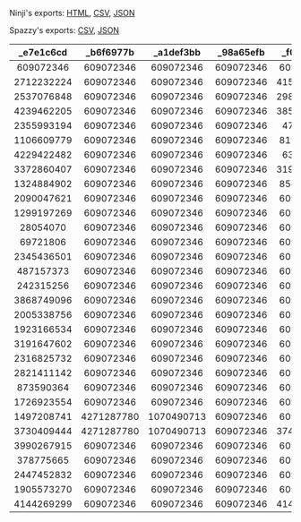 Ninji's exports: [HTML](https://wuffs.org/acnh/bcsv_160/html/StructureDoorParam.html), [CSV](https://wuffs.org/acnh/bcsv_160/csv/StructureDoorParam.csv), [JSON](https://wuffs.org/acnh/bcsv_160/json/StructureDoorParam.json)

Spazzy's exports: [CSV](https://github.com/McSpazzy/acnh-csv/blob/master/StructureDoorParam.csv), [JSON](https://github.com/McSpazzy/acnh-json/blob/master/StructureDoorParam.json)

| _e7e1c6cd | _b6f6977b | _a1def3bb | _98a65efb | _f0c9a20d | _c9b10f4d | _de996b8d | _bb4055cd | _ac68310d | _95109c4d | _8238f88d | _5ea2e0cd | _498a840d | UniqueID | Name | Stage0 | Stage1 | Stage10 | Stage11 | Stage12 | Stage2 | Stage3 | Stage4 | Stage5 | Stage6 | Stage7 | Stage8 | Stage9 |
|:--:|:--:|:--:|:--:|:--:|:--:|:--:|:--:|:--:|:--:|:--:|:--:|:--:|:--:|:--:|:--:|:--:|:--:|:--:|:--:|:--:|:--:|:--:|:--:|:--:|:--:|:--:|:--:|
| 609072346 | 609072346 | 609072346 | 609072346 | 609072346 | 609072346 | 609072346 | 609072346 | 609072346 | 609072346 | 609072346 | 609072346 | 609072346 | 0 | 'NoDoor' | 'InvalidStage' | 'InvalidStage' | 'InvalidStage' | 'InvalidStage' | 'InvalidStage' | 'InvalidStage' | 'InvalidStage' | 'InvalidStage' | 'InvalidStage' | 'InvalidStage' | 'InvalidStage' | 'InvalidStage' | 'InvalidStage' | 
| 2712232224 | 609072346 | 609072346 | 609072346 | 4159352308 | 1675705760 | 1758499301 | 114570035 | 3429060387 | 609072346 | 609072346 | 609072346 | 609072346 | 1 | 'PlayerHouse0' | 'PlayerHouse0' | 'PlayerHouse0_1' | 'InvalidStage' | 'InvalidStage' | 'InvalidStage' | 'PlayerHouse0_2' | 'PlayerHouse0_3' | 'PlayerHouse0_4' | 'PlayerHouse0_5' | 'InvalidStage' | 'InvalidStage' | 'InvalidStage' | 'InvalidStage' | 
| 2537076848 | 609072346 | 609072346 | 609072346 | 2982371259 | 3075396304 | 4284213987 | 4241947701 | 3982333518 | 609072346 | 609072346 | 609072346 | 609072346 | 2 | 'PlayerHouse1' | 'PlayerHouse1' | 'PlayerHouse1_1' | 'InvalidStage' | 'InvalidStage' | 'InvalidStage' | 'PlayerHouse1_2' | 'PlayerHouse1_3' | 'PlayerHouse1_4' | 'PlayerHouse1_5' | 'InvalidStage' | 'InvalidStage' | 'InvalidStage' | 'InvalidStage' | 
| 4239462205 | 609072346 | 609072346 | 609072346 | 3853559586 | 653354098 | 2186096812 | 1035840309 | 2701181902 | 609072346 | 609072346 | 609072346 | 609072346 | 3 | 'PlayerHouse2' | 'PlayerHouse2' | 'PlayerHouse2_1' | 'InvalidStage' | 'InvalidStage' | 'InvalidStage' | 'PlayerHouse2_2' | 'PlayerHouse2_3' | 'PlayerHouse2_4' | 'PlayerHouse2_5' | 'InvalidStage' | 'InvalidStage' | 'InvalidStage' | 'InvalidStage' | 
| 2355993194 | 609072346 | 609072346 | 609072346 | 47378064 | 3761963206 | 2680242525 | 232425478 | 485214772 | 609072346 | 609072346 | 609072346 | 609072346 | 4 | 'PlayerHouse3' | 'PlayerHouse3' | 'PlayerHouse3_1' | 'InvalidStage' | 'InvalidStage' | 'InvalidStage' | 'PlayerHouse3_2' | 'PlayerHouse3_3' | 'PlayerHouse3_4' | 'PlayerHouse3_5' | 'InvalidStage' | 'InvalidStage' | 'InvalidStage' | 'InvalidStage' | 
| 1106609779 | 609072346 | 609072346 | 609072346 | 819516372 | 2948357418 | 885989081 | 636034141 | 3493310285 | 609072346 | 609072346 | 609072346 | 609072346 | 5 | 'PlayerHouse4' | 'PlayerHouse4' | 'PlayerHouse4_1' | 'InvalidStage' | 'InvalidStage' | 'InvalidStage' | 'PlayerHouse4_2' | 'PlayerHouse4_3' | 'PlayerHouse4_4' | 'PlayerHouse4_5' | 'InvalidStage' | 'InvalidStage' | 'InvalidStage' | 'InvalidStage' | 
| 4229422482 | 609072346 | 609072346 | 609072346 | 63428862 | 4109283694 | 3491727939 | 2198725953 | 347779446 | 609072346 | 609072346 | 609072346 | 609072346 | 6 | 'PlayerHouse5' | 'PlayerHouse5' | 'PlayerHouse5_1' | 'InvalidStage' | 'InvalidStage' | 'InvalidStage' | 'PlayerHouse5_2' | 'PlayerHouse5_3' | 'PlayerHouse5_4' | 'PlayerHouse5_5' | 'InvalidStage' | 'InvalidStage' | 'InvalidStage' | 'InvalidStage' | 
| 3372860407 | 609072346 | 609072346 | 609072346 | 3193374929 | 3291845980 | 2694857747 | 4268075106 | 1950722378 | 609072346 | 609072346 | 609072346 | 609072346 | 7 | 'PlayerHouse6' | 'PlayerHouse6' | 'PlayerHouse6_1' | 'InvalidStage' | 'InvalidStage' | 'InvalidStage' | 'PlayerHouse6_2' | 'PlayerHouse6_3' | 'PlayerHouse6_4' | 'PlayerHouse6_5' | 'InvalidStage' | 'InvalidStage' | 'InvalidStage' | 'InvalidStage' | 
| 1324884902 | 609072346 | 609072346 | 609072346 | 854273985 | 1308637682 | 2573878852 | 467023640 | 2305337286 | 609072346 | 609072346 | 609072346 | 609072346 | 8 | 'PlayerHouse7' | 'PlayerHouse7' | 'PlayerHouse7_1' | 'InvalidStage' | 'InvalidStage' | 'InvalidStage' | 'PlayerHouse7_2' | 'PlayerHouse7_3' | 'PlayerHouse7_4' | 'PlayerHouse7_5' | 'InvalidStage' | 'InvalidStage' | 'InvalidStage' | 'InvalidStage' | 
| 2090047621 | 609072346 | 609072346 | 609072346 | 609072346 | 609072346 | 609072346 | 609072346 | 609072346 | 609072346 | 609072346 | 609072346 | 609072346 | 9 | 'NpcHouse0' | 'NpcHouse0' | 'InvalidStage' | 'InvalidStage' | 'InvalidStage' | 'InvalidStage' | 'InvalidStage' | 'InvalidStage' | 'InvalidStage' | 'InvalidStage' | 'InvalidStage' | 'InvalidStage' | 'InvalidStage' | 'InvalidStage' | 
| 1299197269 | 609072346 | 609072346 | 609072346 | 609072346 | 609072346 | 609072346 | 609072346 | 609072346 | 609072346 | 609072346 | 609072346 | 609072346 | 10 | 'NpcHouse1' | 'NpcHouse1' | 'InvalidStage' | 'InvalidStage' | 'InvalidStage' | 'InvalidStage' | 'InvalidStage' | 'InvalidStage' | 'InvalidStage' | 'InvalidStage' | 'InvalidStage' | 'InvalidStage' | 'InvalidStage' | 'InvalidStage' | 
| 28054070 | 609072346 | 609072346 | 609072346 | 609072346 | 609072346 | 609072346 | 609072346 | 609072346 | 609072346 | 609072346 | 609072346 | 609072346 | 11 | 'NpcHouse2' | 'NpcHouse2' | 'InvalidStage' | 'InvalidStage' | 'InvalidStage' | 'InvalidStage' | 'InvalidStage' | 'InvalidStage' | 'InvalidStage' | 'InvalidStage' | 'InvalidStage' | 'InvalidStage' | 'InvalidStage' | 'InvalidStage' | 
| 69721806 | 609072346 | 609072346 | 609072346 | 609072346 | 609072346 | 609072346 | 609072346 | 609072346 | 609072346 | 609072346 | 609072346 | 609072346 | 12 | 'NpcHouse3' | 'NpcHouse3' | 'InvalidStage' | 'InvalidStage' | 'InvalidStage' | 'InvalidStage' | 'InvalidStage' | 'InvalidStage' | 'InvalidStage' | 'InvalidStage' | 'InvalidStage' | 'InvalidStage' | 'InvalidStage' | 'InvalidStage' | 
| 2345436501 | 609072346 | 609072346 | 609072346 | 609072346 | 609072346 | 609072346 | 609072346 | 609072346 | 609072346 | 609072346 | 609072346 | 609072346 | 13 | 'NpcHouse4' | 'NpcHouse4' | 'InvalidStage' | 'InvalidStage' | 'InvalidStage' | 'InvalidStage' | 'InvalidStage' | 'InvalidStage' | 'InvalidStage' | 'InvalidStage' | 'InvalidStage' | 'InvalidStage' | 'InvalidStage' | 'InvalidStage' | 
| 487157373 | 609072346 | 609072346 | 609072346 | 609072346 | 609072346 | 609072346 | 609072346 | 609072346 | 609072346 | 609072346 | 609072346 | 609072346 | 14 | 'NpcHouse5' | 'NpcHouse5' | 'InvalidStage' | 'InvalidStage' | 'InvalidStage' | 'InvalidStage' | 'InvalidStage' | 'InvalidStage' | 'InvalidStage' | 'InvalidStage' | 'InvalidStage' | 'InvalidStage' | 'InvalidStage' | 'InvalidStage' | 
| 242315256 | 609072346 | 609072346 | 609072346 | 609072346 | 609072346 | 609072346 | 609072346 | 609072346 | 609072346 | 609072346 | 609072346 | 609072346 | 15 | 'NpcHouse6' | 'NpcHouse6' | 'InvalidStage' | 'InvalidStage' | 'InvalidStage' | 'InvalidStage' | 'InvalidStage' | 'InvalidStage' | 'InvalidStage' | 'InvalidStage' | 'InvalidStage' | 'InvalidStage' | 'InvalidStage' | 'InvalidStage' | 
| 3868749096 | 609072346 | 609072346 | 609072346 | 609072346 | 609072346 | 609072346 | 609072346 | 609072346 | 609072346 | 609072346 | 609072346 | 609072346 | 16 | 'NpcHouse7' | 'NpcHouse7' | 'InvalidStage' | 'InvalidStage' | 'InvalidStage' | 'InvalidStage' | 'InvalidStage' | 'InvalidStage' | 'InvalidStage' | 'InvalidStage' | 'InvalidStage' | 'InvalidStage' | 'InvalidStage' | 'InvalidStage' | 
| 2005338756 | 609072346 | 609072346 | 609072346 | 609072346 | 609072346 | 609072346 | 609072346 | 609072346 | 609072346 | 609072346 | 609072346 | 609072346 | 17 | 'NpcHouse8' | 'NpcHouse8' | 'InvalidStage' | 'InvalidStage' | 'InvalidStage' | 'InvalidStage' | 'InvalidStage' | 'InvalidStage' | 'InvalidStage' | 'InvalidStage' | 'InvalidStage' | 'InvalidStage' | 'InvalidStage' | 'InvalidStage' | 
| 1923166534 | 609072346 | 609072346 | 609072346 | 609072346 | 609072346 | 609072346 | 609072346 | 609072346 | 609072346 | 609072346 | 609072346 | 609072346 | 18 | 'NpcHouse9' | 'NpcHouse9' | 'InvalidStage' | 'InvalidStage' | 'InvalidStage' | 'InvalidStage' | 'InvalidStage' | 'InvalidStage' | 'InvalidStage' | 'InvalidStage' | 'InvalidStage' | 'InvalidStage' | 'InvalidStage' | 'InvalidStage' | 
| 3191647602 | 609072346 | 609072346 | 609072346 | 609072346 | 609072346 | 609072346 | 609072346 | 609072346 | 609072346 | 609072346 | 609072346 | 609072346 | 20 | 'Market01' | 'IdrMarket01' | 'InvalidStage' | 'InvalidStage' | 'InvalidStage' | 'InvalidStage' | 'InvalidStage' | 'InvalidStage' | 'InvalidStage' | 'InvalidStage' | 'InvalidStage' | 'InvalidStage' | 'InvalidStage' | 'InvalidStage' | 
| 2316825732 | 609072346 | 609072346 | 609072346 | 609072346 | 609072346 | 609072346 | 609072346 | 609072346 | 609072346 | 609072346 | 609072346 | 609072346 | 21 | 'Market02' | 'IdrMarket02' | 'InvalidStage' | 'InvalidStage' | 'InvalidStage' | 'InvalidStage' | 'InvalidStage' | 'InvalidStage' | 'InvalidStage' | 'InvalidStage' | 'InvalidStage' | 'InvalidStage' | 'InvalidStage' | 'InvalidStage' | 
| 2821411142 | 609072346 | 609072346 | 609072346 | 609072346 | 609072346 | 609072346 | 609072346 | 609072346 | 609072346 | 609072346 | 609072346 | 609072346 | 24 | 'Office01' | 'IdrOffice01' | 'InvalidStage' | 'InvalidStage' | 'InvalidStage' | 'InvalidStage' | 'InvalidStage' | 'InvalidStage' | 'InvalidStage' | 'InvalidStage' | 'InvalidStage' | 'InvalidStage' | 'InvalidStage' | 'InvalidStage' | 
| 873590364 | 609072346 | 609072346 | 609072346 | 609072346 | 609072346 | 609072346 | 609072346 | 609072346 | 609072346 | 609072346 | 609072346 | 609072346 | 25 | 'Airport' | 'IdrAirPort' | 'InvalidStage' | 'InvalidStage' | 'InvalidStage' | 'InvalidStage' | 'InvalidStage' | 'InvalidStage' | 'InvalidStage' | 'InvalidStage' | 'InvalidStage' | 'InvalidStage' | 'InvalidStage' | 'InvalidStage' | 
| 1726923554 | 609072346 | 609072346 | 609072346 | 609072346 | 609072346 | 609072346 | 609072346 | 609072346 | 609072346 | 609072346 | 609072346 | 609072346 | 26 | 'Museum00' | 'IdrMuseumEnt00' | 'InvalidStage' | 'InvalidStage' | 'InvalidStage' | 'InvalidStage' | 'InvalidStage' | 'InvalidStage' | 'InvalidStage' | 'InvalidStage' | 'InvalidStage' | 'InvalidStage' | 'InvalidStage' | 'InvalidStage' | 
| 1497208741 | 4271287780 | 1070490713 | 609072346 | 609072346 | 609072346 | 4053588909 | 4156757187 | 3095744544 | 993784714 | 3926003749 | 402094983 | 1632156845 | 27 | 'Museum01' | 'IdrMuseumEnt01' | 'InvalidStage' | 'IdrMuseumFish_1' | 'IdrMuseumFish_2' | 'InvalidStage' | 'InvalidStage' | 'IdrMuseumInsect_0' | 'IdrMuseumInsect_1' | 'IdrMuseumInsect_2' | 'IdrMuseumFossil_0' | 'IdrMuseumFossil_1' | 'IdrMuseumFossil_2' | 'IdrMuseumFish_0' | 
| 3730409444 | 4271287780 | 1070490713 | 609072346 | 3748017918 | 609072346 | 4053588909 | 4156757187 | 3095744544 | 993784714 | 3926003749 | 402094983 | 1632156845 | 28 | 'Museum02' | 'IdrMuseumEnt02' | 'IdrMuseumArt_0' | 'IdrMuseumFish_1' | 'IdrMuseumFish_2' | 'InvalidStage' | 'InvalidStage' | 'IdrMuseumInsect_0' | 'IdrMuseumInsect_1' | 'IdrMuseumInsect_2' | 'IdrMuseumFossil_0' | 'IdrMuseumFossil_1' | 'IdrMuseumFossil_2' | 'IdrMuseumFish_0' | 
| 3990267915 | 609072346 | 609072346 | 609072346 | 609072346 | 609072346 | 609072346 | 609072346 | 609072346 | 609072346 | 609072346 | 609072346 | 609072346 | 32 | 'TsunekichiShop' | 'IdrTsunekichi' | 'InvalidStage' | 'InvalidStage' | 'InvalidStage' | 'InvalidStage' | 'InvalidStage' | 'InvalidStage' | 'InvalidStage' | 'InvalidStage' | 'InvalidStage' | 'InvalidStage' | 'InvalidStage' | 'InvalidStage' | 
| 378775665 | 609072346 | 609072346 | 609072346 | 609072346 | 609072346 | 609072346 | 609072346 | 609072346 | 609072346 | 609072346 | 609072346 | 609072346 | 33 | 'TanukichiTent' | 'IdrTanukichi' | 'InvalidStage' | 'InvalidStage' | 'InvalidStage' | 'InvalidStage' | 'InvalidStage' | 'InvalidStage' | 'InvalidStage' | 'InvalidStage' | 'InvalidStage' | 'InvalidStage' | 'InvalidStage' | 'InvalidStage' | 
| 2447452832 | 609072346 | 609072346 | 609072346 | 609072346 | 609072346 | 609072346 | 609072346 | 609072346 | 609072346 | 609072346 | 609072346 | 609072346 | 34 | 'Tailor' | 'IdrTailor' | 'InvalidStage' | 'InvalidStage' | 'InvalidStage' | 'InvalidStage' | 'InvalidStage' | 'InvalidStage' | 'InvalidStage' | 'InvalidStage' | 'InvalidStage' | 'InvalidStage' | 'InvalidStage' | 'InvalidStage' | 
| 1905573270 | 609072346 | 609072346 | 609072346 | 609072346 | 609072346 | 609072346 | 609072346 | 609072346 | 609072346 | 609072346 | 609072346 | 609072346 | 35 | 'CampSite' | 'IdrCampSiteTent' | 'InvalidStage' | 'InvalidStage' | 'InvalidStage' | 'InvalidStage' | 'InvalidStage' | 'InvalidStage' | 'InvalidStage' | 'InvalidStage' | 'InvalidStage' | 'InvalidStage' | 'InvalidStage' | 'InvalidStage' | 
| 4144269299 | 609072346 | 609072346 | 609072346 | 4142404103 | 1822342257 | 1706521389 | 3994413092 | 1634264141 | 609072346 | 609072346 | 609072346 | 609072346 | 36 | 'PhotoStudio' | 'PhotoStudio' | 'PhotoStudio_1' | 'InvalidStage' | 'InvalidStage' | 'InvalidStage' | 'PhotoStudio_2' | 'PhotoStudio_3' | 'PhotoStudio_4' | 'PhotoStudio_5' | 'InvalidStage' | 'InvalidStage' | 'InvalidStage' | 'InvalidStage' | 

